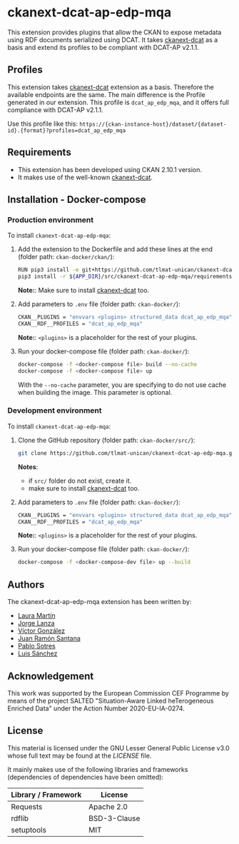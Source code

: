 # ckanext-dcat-ap-edp-mqa
This extension provides plugins that allow the CKAN to expose metadata using RDF documents serialized using DCAT. It takes [ckanext-dcat](https://github.com/ckan/ckanext-dcat/tree/master) as a basis and extend its profiles to be compliant with DCAT-AP v2.1.1. 

## Profiles
This extension takes [ckanext-dcat](https://github.com/ckan/ckanext-dcat/tree/master) extension as a basis. Therefore the available endpoints are the same. The main difference is the Profile generated in our extension. This profile is `dcat_ap_edp_mqa`, and it offers full compliance with DCAT-AP v2.1.1. 

Use this profile like this:
`https://{ckan-instance-host}/dataset/{dataset-id}.{format}?profiles=dcat_ap_edp_mqa`


## Requirements
- This extension has been developed using CKAN 2.10.1 version.
- It makes use of the well-known [ckanext-dcat](https://github.com/ckan/ckanext-dcat/tree/master).


## Installation - Docker-compose
### Production environment
To install `ckanext-dcat-ap-edp-mqa`:
1. Add the extension to the Dockerfile and add these lines at the end (folder path: `ckan-docker/ckan/`):
    ```bash
    RUN pip3 install -e git+https://github.com/tlmat-unican/ckanext-dcat-ap-edp-mqa.git@main#egg=ckanext-dcat-ap-edp-mqa && \
    pip3 install -r ${APP_DIR}/src/ckanext-dcat-ap-edp-mqa/requirements.txt
    ```
    **Note:**: Make sure to install [ckanext-dcat](https://github.com/ckan/ckanext-dcat/tree/master) too.

2. Add parameters to `.env` file (folder path: `ckan-docker/`):
    ```bash
    CKAN__PLUGINS = "envvars <plugins> structured_data dcat_ap_edp_mqa"
    CKAN__RDF__PROFILES = "dcat_ap_edp_mqa"
    ```
    **Note:**: `<plugins>` is a placeholder for the rest of your plugins.

3. Run your docker-compose file (folder path: `ckan-docker/`):
    ```bash
    docker-compose -f <docker-compose file> build --no-cache 
    docker-compose -f <docker-compose file> up
    ```
    With the `--no-cache` parameter, you are specifying to do not use cache when building the image. This parameter is optional.

### Development environment
To install `ckanext-dcat-ap-edp-mqa`:
1. Clone the GitHub repository (folder path: `ckan-docker/src/`):
    ```bash
    git clone https://github.com/tlmat-unican/ckanext-dcat-ap-edp-mqa.git
    ```
    **Notes**: 
    - if `src/` folder do not exist, create it.
    - make sure to install [ckanext-dcat](https://github.com/ckan/ckanext-dcat/tree/master) too.

2. Add parameters to `.env` file (folder path: `ckan-docker/`):
    ```bash
    CKAN__PLUGINS = "envvars <plugins> structured_data dcat_ap_edp_mqa"
    CKAN__RDF__PROFILES = "dcat_ap_edp_mqa"
    ```
    **Note:**: `<plugins>` is a placeholder for the rest of your plugins.

3. Run your docker-compose file (folder path: `ckan-docker/`):
    ```bash
    docker-compose -f <docker-compose-dev file> up --build
    ```


## Authors
The ckanext-dcat-ap-edp-mqa extension has been written by:
- [Laura Martín](https://github.com/lauramartingonzalezzz)
- [Jorge Lanza](https://github.com/jlanza)
- [Víctor González](https://github.com/vgonzalez7)
- [Juan Ramón Santana](https://github.com/juanrasantana)
- [Pablo Sotres](https://github.com/psotres)
- [Luis Sánchez](https://github.com/sanchezgl)


## Acknowledgement
This work was supported by the European Commission CEF Programme by means of the project SALTED "Situation-Aware Linked heTerogeneous Enriched Data" under the Action Number 2020-EU-IA-0274.


## License
This material is licensed under the GNU Lesser General Public License v3.0 whose full text may be found at the *LICENSE* file.

It mainly makes use of the following libraries and frameworks (dependencies of dependencies have been omitted):

| Library / Framework |   License    |
|---------------------|--------------|
| Requests                 | Apache 2.0          |
| rdflib                 | BSD-3-Clause          |
| setuptools          |  MIT          |
